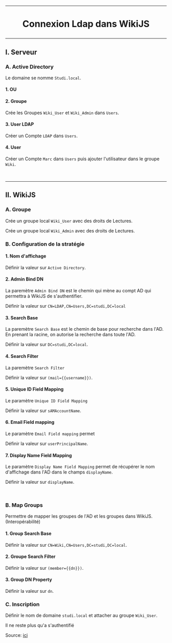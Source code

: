 ---------------------------------------------------------------------------------------------------------------------
# <p align='center'> Connexion Ldap dans WikiJS </p>
---------------------------------------------------------------------------------------------------------------------
## I. Serveur
### A. Active Directory
Le domaine se nomme `Studi.local`.

#### 1. OU

#### 2. Groupe
Crée les Groupes `Wiki_User` et `Wiki_Admin` dans `Users`. 

#### 3. User LDAP
Créer un Compte `LDAP` dans `Users`.

#### 4. User
Créer un Compte `Marc` dans `Users` puis ajouter l'utilisateur dans le groupe `Wiki`.

<br />

---------------------------------------------------------------------------------------------------------------------
## II. WikiJS
### A. Groupe
Crée un groupe local `Wiki_User` avec des droits de Lectures.

Crée un groupe local `Wiki_Admin` avec des droits de Lectures.

### B. Configuration de la stratégie
#### 1. Nom d'affichage
Définir la valeur sur `Active Directory`.

#### 2. Admin Bind DN
La paremètre `Admin Bind DN` est le chemin qui mène au compt AD qui permettra à WikiJS de s'authentifier.

Définir la valeur sur `CN=LDAP,CN=Users,DC=studi,DC=local`

#### 3. Search Base
La paremètre `Search Base` est le chemin de base pour recherche dans l'AD. En prenant la racine, on autorise la recherche dans toute l'AD.

Définir la valeur sur `DC=studi,DC=local`.

#### 4. Search Filter
La paremètre `Search Filter`

Définir la valeur sur `(mail={{username}})`.

#### 5. Unique ID Field Mapping
Le paramètre `Unique ID Field Mapping`

Définir la valeur sur `sAMAccountName`.

#### 6. Email Field mapping
Le paramètre `Email Field mapping` permet

Définir la valeur sur `userPrincipalName`.


#### 7. Display Name Field Mapping
Le paramètre `Display Name Field Mapping` permet de récupérer le nom d'affichage dans l'AD dans le champs `displayName`.

Définir la valeur sur `displayName`.

<br />

### B. Map Groups
Permettre de mapper les groupes de l'AD et les groupes dans WikiJS. (Interopérabilité)

#### 1. Group Search Base
Définir la valeur sur `CN=Wiki,CN=Users,DC=studi,DC=local`.

#### 2. Groupe Search Filter
Définir la valeur sur `(member={{dn}})`.

#### 3. Group DN Property
Définir la valeur sur `dn`.

### C. Inscription
Définir le nom de domaine `studi.local` et attacher au groupe `Wiki_User`.

Il ne reste plus qu'a s'authentifié


Source: [ici](https://lahousse.net/wp-content/uploads/2024/01/CR-Wik.JS.pdf)
